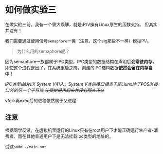 # 如何做实验三
在做实验三前，我有一个重大误解，就是:P/V操有Linux原生的函数支持。
但其实并没有！

我们需要通过使用信号`semaphore`一类（注意，这个sig那些不一样）模拟PV。

> 为什么用的semaphore呢？

因为semaphore一族都属于IPC类型，IPC类型的数据结构在声明后**会常驻内存**，即使这个进程退出了，在系统重启之前，创建的IPC结构数据**依然会留在内存当中**！

*IPC类型由UNIX System V引入，System V类的接口相当于是Liunx除了POSIX接口外的另一个子系统 ~~让我觉得用起来并没有那么正义~~*

vfork再exec后的进程依然属于父进程

## 注意

根据同学反馈，在虚拟机里运行的Linux只有在root用户下才能正确运行生产者-消费者，而在其他普通用户下是无法挂载ipc类型的地址的。

试试`sudo ./main.out`
